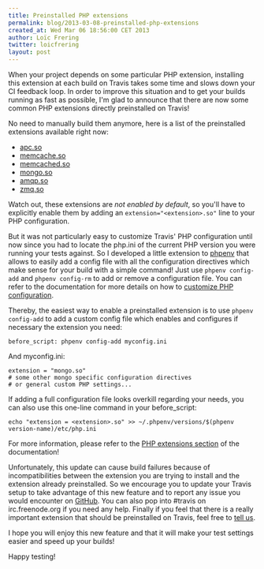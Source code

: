 ```yaml
---
title: Preinstalled PHP extensions
permalink: blog/2013-03-08-preinstalled-php-extensions
created_at: Wed Mar 06 18:56:00 CET 2013
author: Loïc Frering
twitter: loicfrering
layout: post
---
```


When your project depends on some particular PHP extension, installing this
extension at each build on Travis takes some time and slows down your CI
feedback loop. In order to improve this situation and to get your builds
running as fast as possible, I'm glad to announce that there are now some
common PHP extensions directly preinstalled on Travis!

No need to manually build them anymore, here is a list of the preinstalled
extensions available right now:

* [apc.so](http://php.net/apc)
* [memcache.so](http://php.net/memcache)
* [memcached.so](http://php.net/memcached)
* [mongo.so](http://php.net/mongo)
* [amqp.so](http://php.net/amqp)
* [zmq.so](http://php.zero.mq/)

Watch out, these extensions are *not enabled by default*, so you'll have to
explicitly enable them by adding an `extension="<extension>.so"` line to your
PHP configuration.

But it was not particularly easy to customize Travis' PHP configuration until
now since you had to locate the php.ini of the current PHP version you were
running your tests against. So I developed a little extension to
[phpenv](https://github.com/CHH/phpenv) that allows to easily add a config file
with all the configuration directives which make sense for your build with a
simple command! Just use `phpenv config-add` and `phpenv config-rm` to add or
remove a configuration file. You can refer to the documentation for more
details on how to [customize PHP
configuration](http://about.travis-ci.org/docs/user/languages/php/#Custom-PHP-configuration).

Thereby, the easiest way to enable a preinstalled extension is to use `phpenv
config-add` to add a custom config file which enables and configures if
necessary the extension you need:

    before_script: phpenv config-add myconfig.ini

And myconfig.ini:

    extension = "mongo.so"
    # some other mongo specific configuration directives
    # or general custom PHP settings...

If adding a full configuration file looks overkill regarding your needs, you
can also use this one-line command in your before_script:

    echo "extension = <extension>.so" >> ~/.phpenv/versions/$(phpenv version-name)/etc/php.ini

For more information, please refer to the [PHP extensions
section](http://about.travis-ci.org/docs/user/languages/php/#PHP-extensions) of
the documentation!

Unfortunately, this update can cause build failures because of
incompatibilities between the extension you are trying to install and the
extension already preinstalled. So we encourage you to update your Travis setup
to take advantage of this new feature and to report any issue you would
encounter on [GitHub](https://github.com/travis-ci/travis-ci/issues). You can
also pop into #travis on irc.freenode.org if you need any help. Finally if you
feel that there is a really important extension that should be preinstalled on
Travis, feel free to [tell us](https://github.com/travis-ci/travis-ci/issues).

I hope you will enjoy this new feature and that it will make your test settings
easier and speed up your builds!

Happy testing!
